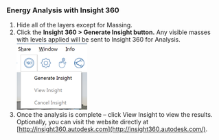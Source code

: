 ### Energy Analysis with Insight 360
1. Hide all of the layers except for Massing.
2. Click the **Insight 360 &gt; Generate Insight button.** Any visible masses with levels applied will be sent to Insight 360 for Analysis. ![](./images/deac2672-e76b-478c-8e12-fc7b270e59f2.png)
3. Once the analysis is complete – click View Insight to view the results. Optionally, you can visit the website directly at [http://insight360.autodesk.com](http://insight360.autodesk.com/).
